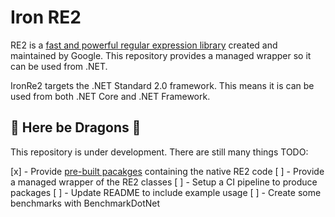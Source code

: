 # Iron RE2

RE2 is a [fast and powerful regular expression library][re2] created and
maintained by Google. This repository provides a managed wrapper so it can
be used from .NET.

IronRe2 targets the .NET Standard 2.0 framework. This means it is can be used
from both .NET Core and .NET Framework.

## 🐉 Here be Dragons 🐉

This repository is under development. There are still many things TODO:

 [x] - Provide [pre-built pacakges][batteries] containing the native RE2 code
 [ ] - Provide a managed wrapper of the RE2 classes
 [ ] - Setup a CI pipeline to produce packages
 [ ] - Update README to include example usage
 [ ] - Create some benchmarks with BenchmarkDotNet

 [re2]: https://github.com/google/re2
 [batteries]: https://github.com/crispthinking/IronRure-Batteries

